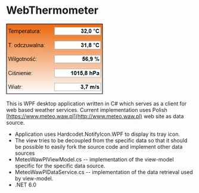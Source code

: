 WebThermometer
==============

![Screen](/screenshot.png?raw=true)

This is WPF desktop application written in C# which serves as a client for web based weather services. Current implementation uses Polish [https://www.meteo.waw.pl](http://www.meteo.waw.pl) web site as data source.

- Application uses Hardcodet.NotifyIcon.WPF to display its tray icon.
- The view tries to be decoupled from the specific data so that it should be possible to easily fork the source code and implement other data sources
- MeteoWawPlViewModel.cs -- implementation of the view-model specific for the specific data source.
- MeteoWawPlDataService.cs -- implementation of the data retrieval used by view-model.
- .NET 6.0




